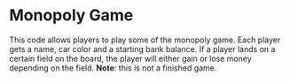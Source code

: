 # Monopoly Game
This code allows players to play some of the monopoly game. Each player gets a name, car color and a starting bank balance.
If a player lands on a certain field on the board, the player will either gain or lose money depending on the field.
**Note**: this is not a finished game.
